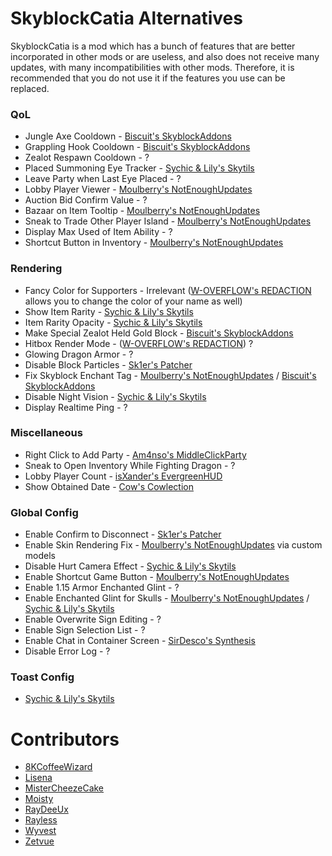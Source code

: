 # SkyblockCatia Alternatives
SkyblockCatia is a mod which has
a bunch of features that are better
incorporated in other mods or are
useless, and also does not receive
many updates, with many incompatibilities
with other mods. Therefore, it is
recommended that you do not use it
if the features you use can be replaced.

### QoL

* Jungle Axe Cooldown - [Biscuit's SkyblockAddons](https://github.com/BiscuitDevelopment/SkyblockAddons/releases/latest)
* Grappling Hook Cooldown - [Biscuit's SkyblockAddons](https://github.com/BiscuitDevelopment/SkyblockAddons/releases/latest)
* Zealot Respawn Cooldown - ?
* Placed Summoning Eye Tracker - [Sychic & Lily's Skytils](https://github.com/Skytils/SkytilsMod/releases/latest)
* Leave Party when Last Eye Placed - ?
* Lobby Player Viewer - [Moulberry's NotEnoughUpdates](https://github.com/Moulberry/NotEnoughUpdates/latest)
* Auction Bid Confirm Value - ?
* Bazaar on Item Tooltip - [Moulberry's NotEnoughUpdates](https://github.com/Moulberry/NotEnoughUpdates/latest)
* Sneak to Trade Other Player Island - [Moulberry's NotEnoughUpdates](https://github.com/Moulberry/NotEnoughUpdates/latest)
* Display Max Used of Item Ability - ?
* Shortcut Button in Inventory - [Moulberry's NotEnoughUpdates](https://github.com/Moulberry/NotEnoughUpdates/latest)

### Rendering

* Fancy Color for Supporters - Irrelevant ([W-OVERFLOW's REDACTION](https://github.com/W-OVERFLOW/REDACTION/releases/latest) allows you to change the color of your name as well)
* Show Item Rarity - [Sychic & Lily's Skytils](https://github.com/Skytils/SkytilsMod/releases/latest)
* Item Rarity Opacity - [Sychic & Lily's Skytils](https://github.com/Skytils/SkytilsMod/releases/latest)
* Make Special Zealot Held Gold Block - [Biscuit's SkyblockAddons](https://github.com/BiscuitDevelopment/SkyblockAddons/releases/latest)
* Hitbox Render Mode - ([W-OVERFLOW's REDACTION](https://github.com/W-OVERFLOW/REDACTION/releases/latest)) ?
* Glowing Dragon Armor - ?
* Disable Block Particles - [Sk1er's Patcher](https://sk1er.club/mods/patcher)
* Fix Skyblock Enchant Tag - [Moulberry's NotEnoughUpdates](https://github.com/Moulberry/NotEnoughUpdates/latest) / [Biscuit's SkyblockAddons](https://github.com/BiscuitDevelopment/SkyblockAddons/releases/latest)
* Disable Night Vision - [Sychic & Lily's Skytils](https://github.com/Skytils/SkytilsMod/releases/latest)
* Display Realtime Ping - ?

### Miscellaneous

* Right Click to Add Party - [Am4nso's MiddleClickParty](https://hypixel.net/threads/forge-1-8-9-middleclickparty-invite-players-to-your-party-by-middle-clicking.3349916/)
* Sneak to Open Inventory While Fighting Dragon - ?
* Lobby Player Count - [isXander's EvergreenHUD](https://modrinth.com/mod/evergreenhud/versions)
* Show Obtained Date - [Cow's Cowlection](https://github.com/cow-mc/Cowlection/releases/latest)

### Global Config

* Enable Confirm to Disconnect - [Sk1er's Patcher](https://sk1er.club/mods/patcher)
* Enable Skin Rendering Fix - [Moulberry's NotEnoughUpdates](https://github.com/Moulberry/NotEnoughUpdates) via custom models
* Disable Hurt Camera Effect - [Sychic & Lily's Skytils](https://github.com/Skytils/SkytilsMod/releases/latest)
* Enable Shortcut Game Button - [Moulberry's NotEnoughUpdates](https://github.com/Moulberry/NotEnoughUpdates/latest)
* Enable 1.15 Armor Enchanted Glint - ?
* Enable Enchanted Glint for Skulls - [Moulberry's NotEnoughUpdates](https://github.com/Moulberry/NotEnoughUpdates) / [Sychic & Lily's Skytils](https://github.com/Skytils/SkytilsMod/releases/latest)
* Enable Overwrite Sign Editing - ?
* Enable Sign Selection List - ?
* Enable Chat in Container Screen - [SirDesco's Synthesis](https://github.com/SynthesisMod/Synthesis) 
* Disable Error Log - ?

### Toast Config

* [Sychic & Lily's Skytils](https://github.com/Skytils/SkytilsMod/releases/latest)

# Contributors

* [8KCoffeeWizard](https://github.com/8KCoffeeWizard)
* [Lisena](https://github.com/lisenaaaa)
* [MisterCheezeCake](https://github.com/MisterCheezeCake)
* [Moisty](https://github.com/Mqisty)
* [RayDeeUx](https://github.com/RayDeeUx)
* [Rayless](https://github.com/UnderscoreRayless)
* [Wyvest](https://github.com/Wyvest)
* [Zetvue](https://zetvue.carrd.co)
